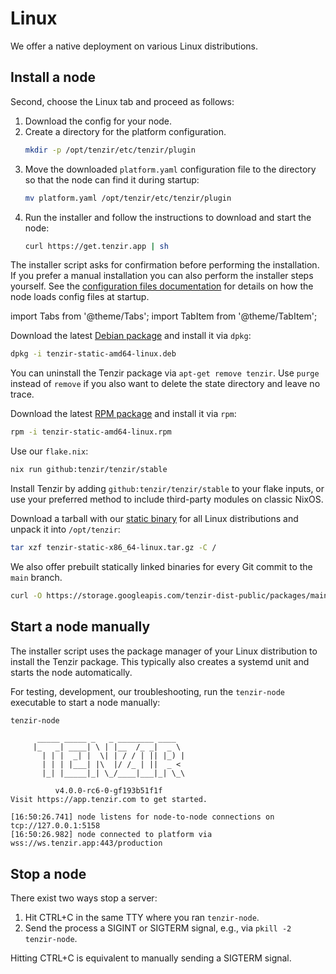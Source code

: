 # Linux

We offer a native deployment on various Linux distributions.

## Install a node

Second, choose the Linux tab and proceed as follows:

1. Download the config for your node.
1. Create a directory for the platform configuration.
   ```bash
   mkdir -p /opt/tenzir/etc/tenzir/plugin
   ```
1. Move the downloaded `platform.yaml` configuration file to the directory so
   that the node can find it during startup:
   ```bash
   mv platform.yaml /opt/tenzir/etc/tenzir/plugin
   ```
1. Run the installer and follow the instructions to download and start the node:
   ```bash
   curl https://get.tenzir.app | sh
   ```

The installer script asks for confirmation before performing the installation.
If you prefer a manual installation you can also perform the installer steps
yourself. See the [configuration files
documentation](../../configuration.md#configuration-files) for details on how
the node loads config files at startup.

import Tabs from '@theme/Tabs';
import TabItem from '@theme/TabItem';

<Tabs>
<TabItem value="debian" label="Debian">

Download the latest [Debian package][tenzir-debian-package] and install it via
`dpkg`:

```bash
dpkg -i tenzir-static-amd64-linux.deb
```

You can uninstall the Tenzir package via `apt-get remove tenzir`. Use `purge`
instead of `remove` if you also want to delete the state directory and leave no
trace.

[tenzir-debian-package]: https://github.com/tenzir/tenzir/releases/latest/download/tenzir-static-amd64-linux.deb

</TabItem>
<TabItem value="rpm_based" label="RPM-based (RedHat, OpenSUSE, Fedora)">

Download the latest [RPM package][tenzir-rpm-package] and install it via
`rpm`:

```bash
rpm -i tenzir-static-amd64-linux.rpm
```

[tenzir-rpm-package]: https://github.com/tenzir/tenzir/releases/latest/download/tenzir-static-amd64-linux.rpm

</TabItem>
<TabItem value="nix" label="Nix">

Use our `flake.nix`:

```bash
nix run github:tenzir/tenzir/stable
```

Install Tenzir by adding `github:tenzir/tenzir/stable` to your flake inputs, or
use your preferred method to include third-party modules on classic NixOS.

</TabItem>
<TabItem value="any" label="Any">

Download a tarball with our [static binary][tenzir-tarball] for all Linux
distributions and unpack it into `/opt/tenzir`:

```bash
tar xzf tenzir-static-x86_64-linux.tar.gz -C /
```

[tenzir-tarball]: https://github.com/tenzir/tenzir/releases/latest/download/tenzir-static-x86_64-linux.tar.gz

We also offer prebuilt statically linked binaries for every Git commit to the
`main` branch.

```bash
curl -O https://storage.googleapis.com/tenzir-dist-public/packages/main/tarball/tenzir-static-main.gz
```

</TabItem>
</Tabs>

## Start a node manually

The installer script uses the package manager of your Linux distribution to
install the Tenzir package. This typically also creates a systemd unit and
starts the node automatically.

For testing, development, our troubleshooting, run the `tenzir-node` executable
to start a node manually:

```bash
tenzir-node
```

```
      _____ _____ _   _ ________ ____
     |_   _| ____| \ | |__  /_ _|  _ \
       | | |  _| |  \| | / / | || |_) |
       | | | |___| |\  |/ /_ | ||  _ <
       |_| |_____|_| \_/____|___|_| \_\

          v4.0.0-rc6-0-gf193b51f1f
Visit https://app.tenzir.com to get started.

[16:50:26.741] node listens for node-to-node connections on tcp://127.0.0.1:5158
[16:50:26.982] node connected to platform via wss://ws.tenzir.app:443/production
```

## Stop a node

There exist two ways stop a server:

1. Hit CTRL+C in the same TTY where you ran `tenzir-node`.
2. Send the process a SIGINT or SIGTERM signal, e.g., via
   `pkill -2 tenzir-node`.

Hitting CTRL+C is equivalent to manually sending a SIGTERM signal.
